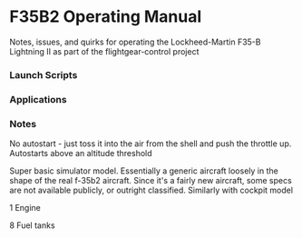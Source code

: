 # F35B2 Operating Manual #

Notes, issues, and quirks for operating the Lockheed-Martin F35-B Lightning II as part of the flightgear-control project

### Launch Scripts ###

### Applications ###

### Notes ###

No autostart - just toss it into the air from the shell and push the throttle up.
    Autostarts above an altitude threshold

Super basic simulator model. Essentially a generic aircraft loosely in the shape of the real f-35b2 aircraft.
    Since it's a fairly new aircraft, some specs are not available publicly, or outright classified.
    Similarly with cockpit model
    
1 Engine

8 Fuel tanks


